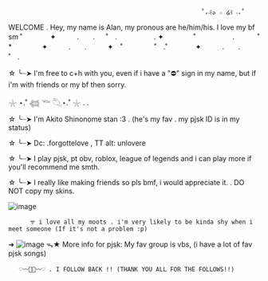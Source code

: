                                                           ˚₊‧꒰ა ☆ ໒꒱ ‧₊˚
WELCOME . Hey, my name is Alan, my pronous are he/him/his. I love my bf sm 
                                                      ˚　　　　✦　　　.　　. 　 ˚　.　　　　　 . ✦　　　 　˚　　　　 
　.   　　˚　　 　　*　　 　　✦　　　.　　.　　　✦　˚ 　　　　 ˚　.˚　　　　✦　　　.　　. 　 ˚　.　　　　 　　 　　　　        　　  
                                                             
☆ ╰┈➤  I'm free to c+h with you, even if i have a "⛔" sign in my name, but if i'm with friends or my bf then sorry.

𓇼 ⋆.˚ 𓆉 𓆝 𓆡⋆.˚ 𓇼 . .


☆ ╰┈➤ I'm Akito Shinonome stan :3 . (he's my fav . my pjsk ID is in my status) 

☆ ╰┈➤ Dc: .forgottelove , TT alt: unlovere

☆ ╰┈➤ I play pjsk, pt obv, roblox, league of legends and i can play more if you'll recommend me smth.


☆ ╰┈➤ I really like making friends so pls bmf, i would appreciate it. . DO NOT copy my skins.



  ![image](https://github.com/user-attachments/assets/85a9fd3e-da9d-4636-95a0-72e1afb76783)





          ᯤ i love all my moots . i'm very likely to be kinda shy when i meet someone (If it's not a problem :p) 
➜
![image](https://github.com/user-attachments/assets/ab461a98-27b2-4eb3-9f19-1ce01d220de8) ᯓ★ More info for pjsk: My fav group is vbs, (i have a lot of fav pjsk songs)




       ♡〰🍴🥞〰♡ . I FOLLOW BACK !! (THANK YOU ALL FOR THE FOLLOWS!!)
